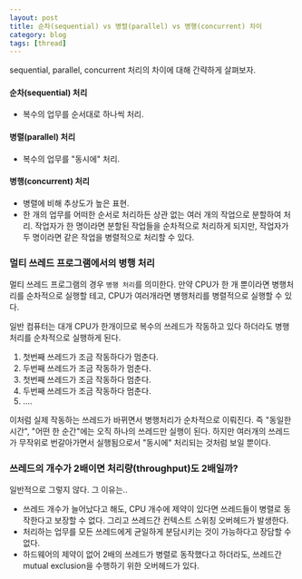 ```yaml
---
layout: post
title: 순차(sequential) vs 병렬(parallel) vs 병행(concurrent) 차이
category: blog
tags: [thread]
---
```

sequential, parallel, concurrent 처리의 차이에 대해 간략하게 살펴보자.

<!-- more -->

#### 순차(sequential) 처리
- 복수의 업무를 순서대로 하나씩 처리. 

#### 병렬(parallel) 처리
- 복수의 업무를 "동시에" 처리. 

#### 병행(concurrent) 처리
- 병렬에 비해 추상도가 높은 표현. 
- 한 개의 업무를 어떠한 순서로 처리하든 상관 없는 여러 개의 작업으로 분할하여 처리.
작업자가 한 명이라면 분할된 작업들을 순차적으로 처리하게 되지만, 작업자가 두 명이라면 같은 작업을 병렬적으로 처리할 수 있다.

### 멀티 쓰레드 프로그램에서의 병행 처리 
멀티 쓰레드 프로그램의 경우 `병행 처리`를 의미한다. 만약 CPU가 한 개 뿐이라면 병행처리를 순차적으로 실행할 테고, CPU가 여러개라면 병행처리를 병렬적으로 실행할 수 있다.

일반 컴퓨터는 대개 CPU가 한개이므로 복수의 쓰레드가 작동하고 있다 하더라도 병행처리를 순차적으로 실행하게 된다.

1. 첫번째 쓰레드가 조금 작동하다가 멈춘다.
2. 두번째 쓰레드가 조금 작동하가 멈춘다.
3. 첫번째 쓰레드가 조금 작동하다 멈춘다.
4. 두번째 쓰레드가 조금 작동하다 멈춘다.
5. ....

이처럼 실제 작동하는 쓰레드가 바뀌면서 병행처리가 순차적으로 이뤄진다. 즉 "동일한 시간", "어떤 한 순간"에는 오직 하나의 쓰레드만 실행이 된다. 하지만 여러개의 쓰레드가 무작위로 번갈아가면서 실행됨으로서 "동시에" 처리되는 것처럼 보일 뿐이다.

### 쓰레드의 개수가 2배이면 처리량(throughput)도 2배일까?
일반적으로 그렇지 않다. 그 이유는..

- 쓰레드 개수가 늘어났다고 해도, CPU 개수에 제약이 있다면 쓰레드들이 병렬로 동작한다고 보장할 수 없다. 그리고 쓰레드간 컨텍스트 스위칭 오버헤드가 발생한다.
- 처리하는 업무를 모든 쓰레드에게 균일하게 분담시키는 것이 가능하다고 장담할 수 없다.
- 하드웨어의 제약이 없어 2배의 쓰레드가 병렬로 동작했다고 하더라도, 쓰레드간 mutual exclusion을 수행하기 위한 오버헤드가 있다.
